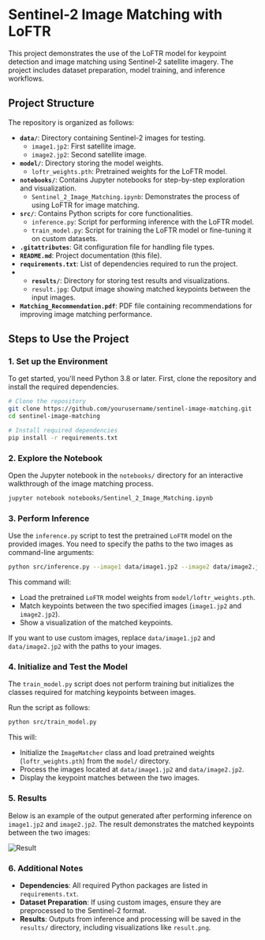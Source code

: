 # Sentinel-2 Image Matching with LoFTR

This project demonstrates the use of the LoFTR model for keypoint detection and image matching using Sentinel-2 satellite imagery. The project includes dataset preparation, model training, and inference workflows.

## Project Structure

The repository is organized as follows:

- **`data/`**: Directory containing Sentinel-2 images for testing.
  - `image1.jp2`: First satellite image.
  - `image2.jp2`: Second satellite image.
- **`model/`**: Directory storing the model weights.
  - `loftr_weights.pth`: Pretrained weights for the LoFTR model.
- **`notebooks/`**: Contains Jupyter notebooks for step-by-step exploration and visualization.
  - `Sentinel_2_Image_Matching.ipynb`: Demonstrates the process of using LoFTR for image matching.
- **`src/`**: Contains Python scripts for core functionalities.
  - `inference.py`: Script for performing inference with the LoFTR model.
  - `train_model.py`: Script for training the LoFTR model or fine-tuning it on custom datasets.
- **`.gitattributes`**: Git configuration file for handling file types.
- **`README.md`**: Project documentation (this file).
- **`requirements.txt`**: List of dependencies required to run the project.
- - **`results/`**: Directory for storing test results and visualizations.
  - `result.jpg`: Output image showing matched keypoints between the input images.
- **`Matching_Recommendation.pdf`**: PDF file containing recommendations for improving image matching performance.


## Steps to Use the Project

### 1. Set up the Environment

To get started, you'll need Python 3.8 or later. First, clone the repository and install the required dependencies.

```bash
# Clone the repository
git clone https://github.com/yourusername/sentinel-image-matching.git
cd sentinel-image-matching

# Install required dependencies
pip install -r requirements.txt
```

### 2. Explore the Notebook
Open the Jupyter notebook in the `notebooks/` directory for an interactive walkthrough of the image matching process.

```bash
jupyter notebook notebooks/Sentinel_2_Image_Matching.ipynb
```

### 3. Perform Inference
Use the `inference.py` script to test the pretrained `LoFTR` model on the provided images. You need to specify the paths to the two images as command-line arguments:

```bash
python src/inference.py --image1 data/image1.jp2 --image2 data/image2.jp2
```
This command will:

- Load the pretrained `LoFTR` model weights from `model/loftr_weights.pth`.
- Match keypoints between the two specified images (`image1.jp2` and `image2.jp2`).
- Show a visualization of the matched keypoints.

If you want to use custom images, replace `data/image1.jp2` and `data/image2.jp2` with the paths to your images.

### 4. Initialize and Test the Model
The `train_model.py` script does not perform training but initializes the classes required for matching keypoints between images. 

Run the script as follows:

```bash
python src/train_model.py
```

This will:

- Initialize the `ImageMatcher` class and load pretrained weights (`loftr_weights.pth`) from the `model/` directory.
- Process the images located at `data/image1.jp2` and `data/image2.jp2`.
- Display the keypoint matches between the two images.

### 5. Results

Below is an example of the output generated after performing inference on `image1.jp2` and `image2.jp2`. The result demonstrates the matched keypoints between the two images:

![Result](results/result.png)

### 6. Additional Notes

- **Dependencies**: All required Python packages are listed in `requirements.txt`.
- **Dataset Preparation**: If using custom images, ensure they are preprocessed to the Sentinel-2 format.
- **Results**: Outputs from inference and processing will be saved in the `results/` directory, including visualizations like `result.png`.
